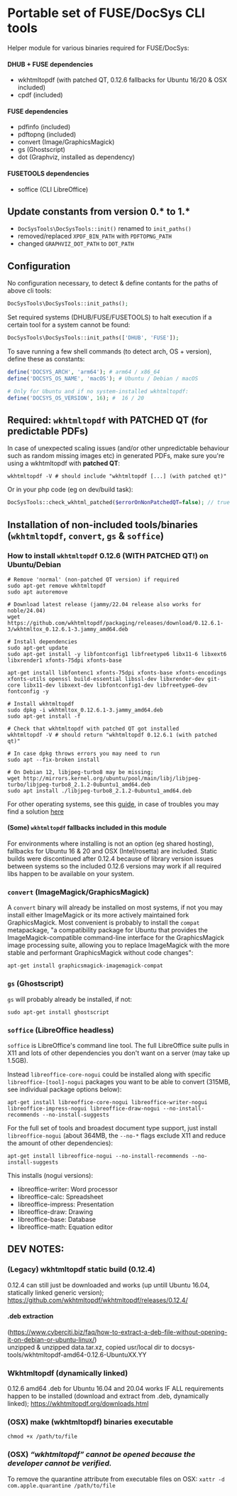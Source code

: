 # Portable set of FUSE/DocSys CLI tools

Helper module for various binaries required for FUSE/DocSys:
#### DHUB + FUSE dependencies
- wkhtmltopdf (with patched QT, 0.12.6 fallbacks for Ubuntu 16/20 & OSX included)
- cpdf (included)
#### FUSE dependencies
- pdfinfo (included)
- pdftopng (included)
- convert (Image/GraphicsMagick)
- gs (Ghostscript)
- dot (Graphviz, installed as dependency)
#### FUSETOOLS dependencies
- soffice (CLI LibreOffice)

## Update constants from version 0.* to 1.*
- `DocSysTools\DocSysTools::init()` renamed to `init_paths()`
- removed/replaced `XPDF_BIN_PATH` with `PDFTOPNG_PATH`
- changed `GRAPHVIZ_DOT_PATH` to `DOT_PATH`

## Configuration
No configuration necessary, to detect & define contants for the paths of above cli tools:
```php
DocSysTools\DocSysTools::init_paths();
```

Set required systems (DHUB/FUSE/FUSETOOLS) to halt execution if a certain tool for a system cannot be found:
```php
DocSysTools\DocSysTools::init_paths(['DHUB', 'FUSE']);
```

To save running a few shell commands (to detect arch, OS + version), define these as constants:  
```php
define('DOCSYS_ARCH', 'arm64'); # arm64 / x86_64
define('DOCSYS_OS_NAME', 'macOS'); # Ubuntu / Debian / macOS

# Only for Ubuntu and if no system-installed wkhtmltopdf:
define('DOCSYS_OS_VERSION', 16); #  16 / 20
```

## Required: `wkhtmltopdf` with PATCHED QT (for predictable PDFs)
In case of unexpected scaling issues (and/or other unpredictable behaviour such as random missing images etc) in generated PDFs, make sure you're using a wkhtmltopdf with **patched QT**:  
```shell
wkhtmltopdf -V # should include "wkhtmltopdf [...] (with patched qt)"
```
Or in your php code (eg on dev/build task):
```php
DocSysTools::check_wkhtml_patched($errorOnNonPatchedQT=false); // true to throw an error on unpatched QT
```

## Installation of non-included tools/binaries (`wkhtmltopdf`, `convert`, `gs` & `soffice`)

### How to install `wkhtmltopdf` 0.12.6 (WITH PATCHED QT!) on Ubuntu/Debian
```shell
# Remove 'normal' (non-patched QT version) if required
sudo apt-get remove wkhtmltopdf 
sudo apt autoremove

# Download latest release (jammy/22.04 release also works for noble/24.04)
wget https://github.com/wkhtmltopdf/packaging/releases/download/0.12.6.1-3/wkhtmltox_0.12.6.1-3.jammy_amd64.deb

# Install dependencies
sudo apt-get update
sudo apt-get install -y libfontconfig1 libfreetype6 libx11-6 libxext6 libxrender1 xfonts-75dpi xfonts-base

apt-get install libfontenc1 xfonts-75dpi xfonts-base xfonts-encodings xfonts-utils openssl build-essential libssl-dev libxrender-dev git-core libx11-dev libxext-dev libfontconfig1-dev libfreetype6-dev fontconfig -y

# Install wkhtmltopdf
sudo dpkg -i wkhtmltox_0.12.6.1-3.jammy_amd64.deb
sudo apt-get install -f

# Check that wkhtmltopdf with patched QT got installed
wkhtmltopdf -V # should return "wkhtmltopdf 0.12.6.1 (with patched qt)"

# In case dpkg throws errors you may need to run
sudo apt --fix-broken install

# On Debian 12, libjpeg-turbo8 may be missing;
wget http://mirrors.kernel.org/ubuntu/pool/main/libj/libjpeg-turbo/libjpeg-turbo8_2.1.2-0ubuntu1_amd64.deb
sudo apt install ./libjpeg-turbo8_2.1.2-0ubuntu1_amd64.deb
```

For other operating systems, see this [guide](https://chyshkala.com/blog/wkhtmltopdf-with-patched-qt-the-complete-developer-s-guide), in case of troubles you may find a solution [here](https://stackoverflow.com/questions/34479040/how-to-install-wkhtmltopdf-with-patched-qt) 

#### (Some) `wkhtmltopdf` fallbacks included in this module
For environments where installing is not an option (eg shared hosting), fallbacks for Ubuntu 16 & 20 and OSX (Intel/rosetta) are included.
Static builds were discontinued after 0.12.4 because of library version issues between systems so the included 0.12.6 versions may work if all required libs happen to be available on your system.

### `convert` (ImageMagick/GraphicsMagick)
A `convert` binary will already be installed on most systems, if not you may install either ImageMagick or its more actively maintained fork GraphicsMagick. Most convenient is probably to install the `compat` metapackage, "a compatibility package for Ubuntu that provides the ImageMagick-compatible command-line interface for the GraphicsMagick image processing suite, allowing you to replace ImageMagick with the more stable and performant GraphicsMagick without code changes":
```shell
apt-get install graphicsmagick-imagemagick-compat
```

### `gs` (Ghostscript)
`gs` will probably already be installed, if not:
```shell
sudo apt-get install ghostscript
```

### `soffice` (LibreOffice headless)
`soffice` is LibreOffice's command line tool. The full LibreOffice suite pulls in X11 and lots of other dependencies you don't want on a server (may take up 1.5GB). 

Instead `libreoffice-core-nogui` could be installed along with specific `libreoffice-[tool]-nogui` packages you want to be able to convert (315MB, see individual package options below):
```shell
apt-get install libreoffice-core-nogui libreoffice-writer-nogui libreoffice-impress-nogui libreoffice-draw-nogui --no-install-recommends --no-install-suggests
```

For the full set of tools and broadest document type support, just install `libreoffice-nogui` (about 364MB, the `--no-*` flags exclude X11 and reduce the amount of other dependencies):
```shell
apt-get install libreoffice-nogui --no-install-recommends --no-install-suggests
```
This installs (nogui versions):
 * libreoffice-writer: Word processor
 * libreoffice-calc: Spreadsheet
 * libreoffice-impress: Presentation
 * libreoffice-draw: Drawing
 * libreoffice-base: Database
 * libreoffice-math: Equation editor

## DEV NOTES:

### (Legacy) wkhtmltopdf static build (0.12.4)
0.12.4 can still just be downloaded and works (up untill Ubuntu 16.04, statically linked generic version); https://github.com/wkhtmltopdf/wkhtmltopdf/releases/0.12.4/

#### .deb extraction
  (https://www.cyberciti.biz/faq/how-to-extract-a-deb-file-without-opening-it-on-debian-or-ubuntu-linux/)  
  unzipped & unzipped data.tar.xz, copied usr/local dir to docsys-tools/wkhtmltopdf-amd64-0.12.6-UbuntuXX.YY

### Wkhtmltopdf (dynamically linked)
0.12.6 amd64 .deb for Ubuntu 16.04 and 20.04 works IF ALL requirements happen to be installed (download and extract from .deb, dynamically linked); https://wkhtmltopdf.org/downloads.html

### (OSX) make (wkhtmltopdf) binaries executable  
`chmod +x /path/to/file`

### (OSX) *“wkhtmltopdf” cannot be opened because the developer cannot be verified.*  
To remove the quarantine attribute from executable files on OSX: `xattr -d com.apple.quarantine /path/to/file`
